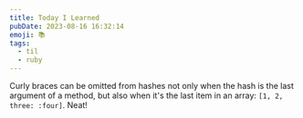 ```yaml
---
title: Today I Learned
pubDate: 2023-08-16 16:32:14
emoji: 📚
tags:
  - til
  - ruby
---
```


Curly braces can be omitted from hashes not only when the hash is the last argument of a method, but also when it's the last item in an array: `[1, 2, three: :four]`. Neat!
